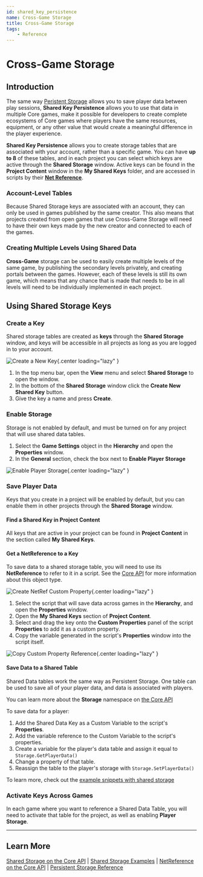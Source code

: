 ```yaml
---
id: shared_key_persistence
name: Cross-Game Storage
title: Cross-Game Storage
tags:
    - Reference
---
```


# Cross-Game Storage

## Introduction

The same way [Peristent Storage](persistent_storage.md) allows you to save player data between play sessions, **Shared Key Persistence** allows you to use that data in multiple Core games, make it possible for developers to create complete ecosystems of Core games where players have the same resources, equipment, or any other value that would create a meaningful difference in the player experience.

**Shared Key Persistence** allows you to create storage tables that are associated with your account, rather than a specific game. You can have **up to 8** of these tables, and in each project you can select which keys are active through the **Shared Storage** window. Active keys can be found in the **Project Content** window in the **My Shared Keys** folder, and are accessed in scripts by their [**Net Reference**](https://docs.coregames.com/core_api/#netreference).

### Account-Level Tables

Because Shared Storage keys are associated with an account, they can only be used in games published by the same creator. This also means that projects created from open games that use Cross-Game Storage will need to have their own keys made by the new creator and connected to each of the games.

### Creating Multiple Levels Using Shared Data

**Cross-Game** storage can be used to easily create multiple levels of the same game, by publishing the secondary levels privately, and creating portals between the games. However, each of these levels is still its own game, which means that any chance that is made that needs to be in all levels will need to be individually implemented in each project.

## Using Shared Storage Keys

### Create a Key

Shared storage tables are created as **keys** through the **Shared Storage** window, and keys will be accessible in all projects as long as you are logged in to your account.

![Create a New Key](../img/Storage/OpenSharedStorage.png){.center loading="lazy" }

1. In the top menu bar, open the **View** menu and select **Shared Storage** to open the window.
2. In the bottom of the **Shared Storage** window click the **Create New Shared Key** button.
3. Give the key a name and press **Create**.

### Enable Storage

Storage is not enabled by default, and must be turned on for any project that will use shared data tables.

1. Select the **Game Settings** object in the **Hierarchy** and open the **Properties** window.
2. In the **General** section, check the box next to **Enable Player Storage**

![Enable Player Storage](../img/Storage/EnablePlayerStorage.png){.center loading="lazy" }

### Save Player Data

Keys that you create in a project will be enabled by default, but you can enable them in other projects through the **Shared Storage** window.

#### Find a Shared Key in Project Content

All keys that are active in your project can be found in **Project Content** in the section called **My Shared Keys**.

#### Get a NetReference to a Key

To save data to a shared storage table, you will need to use its **NetReference** to refer to it in a script. See the [Core API](https://docs.coregames.com/core_api/#netreference) for more information about this object type.

![Create NetRef Custom Property](../img/Storage/AddNetReferenceCustomProperty.png){.center loading="lazy" }

1. Select the script that will save data across games in the **Hierarchy**, and open the **Properties** window.
2. Open the **My Shared Keys** section of **Project Content**.
3. Select and drag the key onto the **Custom Properties** panel of the script **Properties** to add it as a custom property.
4. Copy the variable generated in the script's **Properties** window into the script itself.

![Copy Custom Property Reference](../img/Storage/SelectCustomPropertyReference.png){.center loading="lazy" }

#### Save Data to a Shared Table

Shared Data tables work the same way as Persistent Storage. One table can be used to save all of your player data, and data is associated with players.

You can learn more about the **Storage** namespace on [the Core API](https://docs.coregames.com/core_api/#storage)

To save data for a player:

1. Add the Shared Data Key as a Custom Variable to the script's **Properties**.
2. Add the variable reference to the Custom Variable to the script's properties.
3. Create a variable for the player's data table and assign it equal to ``Storage.GetPlayerData()``
4. Change a property of that table.
5. Reassign the table to the player's storage with ``Storage.SetPlayerData()``

To learn more, check out the [example snippets with shared storage](examples.md)

### Activate Keys Across Games

In each game where you want to reference a Shared Data Table, you will need to activate that table for the project, as well as enabling **Player Storage**.

---

## Learn More

[Shared Storage on the Core API](https://docs.coregames.com/core_api/#storage) | [Shared Storage Examples](https://docs.coregames.com/api/examples/#storage) | [NetReference on the Core API](https://docs.coregames.com/core_api/#netreference) | [Persistent Storage Reference](persistent_storage.md)
